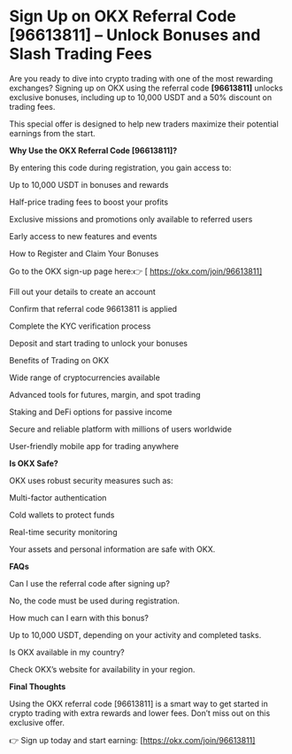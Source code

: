 # Sign Up on OKX Referral Code [96613811] – Unlock Bonuses and Slash Trading Fees

Are you ready to dive into crypto trading with one of the most rewarding exchanges? Signing up on OKX using the referral code **[96613811]** unlocks exclusive bonuses, including up to 10,000 USDT and a 50% discount on trading fees.

This special offer is designed to help new traders maximize their potential earnings from the start.

**Why Use the OKX Referral Code [96613811]?**

By entering this code during registration, you gain access to:

Up to 10,000 USDT in bonuses and rewards

Half-price trading fees to boost your profits

Exclusive missions and promotions only available to referred users

Early access to new features and events

How to Register and Claim Your Bonuses

Go to the OKX sign-up page here:👉 [ https://okx.com/join/96613811]

Fill out your details to create an account

Confirm that referral code 96613811 is applied

Complete the KYC verification process

Deposit and start trading to unlock your bonuses

Benefits of Trading on OKX

Wide range of cryptocurrencies available

Advanced tools for futures, margin, and spot trading

Staking and DeFi options for passive income

Secure and reliable platform with millions of users worldwide

User-friendly mobile app for trading anywhere

**Is OKX Safe?**

OKX uses robust security measures such as:

Multi-factor authentication

Cold wallets to protect funds

Real-time security monitoring

Your assets and personal information are safe with OKX.

**FAQs**

Can I use the referral code after signing up?

No, the code must be used during registration.

How much can I earn with this bonus?

Up to 10,000 USDT, depending on your activity and completed tasks.

Is OKX available in my country?

Check OKX’s website for availability in your region.

**Final Thoughts**

Using the OKX referral code [96613811] is a smart way to get started in crypto trading with extra rewards and lower fees. Don’t miss out on this exclusive offer.

👉 Sign up today and start earning: [https://okx.com/join/96613811]

